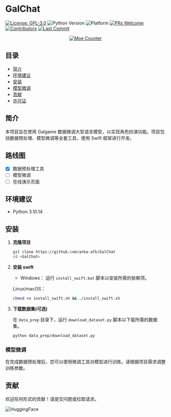 # GalChat

[![License: GPL-3.0](https://img.shields.io/badge/License-GPLv3-blue.svg)](https://www.gnu.org/licenses/gpl-3.0)
![Python Version](https://img.shields.io/badge/Python-3.10%2B-blue)
![Platform](https://img.shields.io/badge/Platform-Windows%20%7C%20Linux%20%7C%20macOS-lightgrey)
[![PRs Welcome](https://img.shields.io/badge/PRs-Welcome-brightgreen)](CONTRIBUTING.md)
[![Contributors](https://img.shields.io/github/contributors/anka-afk/GalChat?color=green)](https://github.com/anka-afk/GalChat/graphs/contributors)
[![Last Commit](https://img.shields.io/github/last-commit/anka-afk/GalChat)](https://github.com/anka-afk/GalChat/commits/main)

<div align="center">

[![Moe Counter](https://count.getloli.com/get/@GalChat?theme=moebooru)](https://github.com/anka-afk/GalChat)

</div>

## 目录

- [简介](#简介)
- [环境建议](#环境建议)
- [安装](#安装)
- [模型微调](#模型微调)
- [贡献](#贡献)
- [许可证](#许可证)

## 简介

本项目旨在使用 Galgame 数据微调大型语言模型，以实现角色扮演功能。项目包括数据预处理、模型微调等全套工具，使用 Swift 框架进行开发。

## 路线图

- [x] 数据预处理工具
- [ ] 模型微调
- [ ] 在线演示页面

## 环境建议

- Python 3.10.14

## 安装

1. **克隆项目**

   ```bash
   git clone https://github.com/anka-afk/GalChat
   cd <GalChat>
   ```

2. **安装 swift**

   - Windows：
     运行 `install_swift.bat` 脚本以安装所需的依赖项。

   Linux/macOS：

   ```bash
   chmod +x install_swift.sh && ./install_swift.sh
   ```

3. **下载数据集(可选)**

   在 `data_prep` 目录下，运行 `download_dataset.py` 脚本以下载所需的数据集。

   ```bash
   python data_prep/download_dataset.py
   ```

### 模型微调

在完成数据预处理后，您可以使用微调工具对模型进行训练。请根据项目需求调整训练参数。

## 贡献

欢迎任何形式的贡献！请提交问题或拉取请求。

![HuggingFace](https://img.shields.io/badge/HuggingFace-%23FFD21E.svg?logo=huggingface&logoColor=black)
